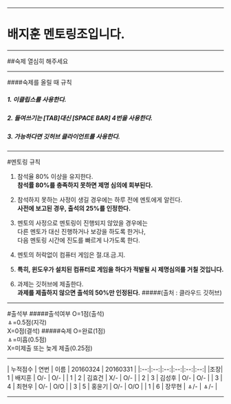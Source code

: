 ***
# 배지훈 멘토링조입니다.
***
##숙제 열심히 해주세요
***
####숙제를 올릴 때 규칙
##### 1. 이클립스를 사용한다.
##### 2. 들여쓰기는 [TAB]대신 [SPACE BAR] 4번을 사용한다.
##### 3. 가능하다면 깃허브 클라이언트를 사용한다.
***
#멘토링 규칙
1. 참석율 80% 이상을 유지한다.  
   **참석률 80%를 충족하지 못하면 제명 심의에 회부된다.**

2. 참석하지 못하는 사정이 생길 경우에는 하루 전에 멘토에게 알린다.  
   **사전에 보고된 경우, 출석의 25%를 인정한다.**

3. 멘토의 사정으로 멘토링이 진행되지 않았을 경우에는  
   다른 멘토가 대신 진행하거나 보강을 하도록 한거나,  
   다음 멘토링 시간에 진도를 빠르게 나가도록 한다.

4. 멘토의 허락없이 컴퓨터 게임은 절.대.금.지.
5. **특히, 윈도우가 설치된 컴퓨터로 게임을 하다가 적발될 시 제명심의를 거칠 것입니다.**

5. 과제는 깃허브에 제출한다.  
   **과제를 제출하지 않으면 출석의 50%만 인정된다.**
#####(출처 : 클라우드 깃허브)
***
#출석부
#####출석여부
  O=1점(출석)  
  ㅿ=0.5점(지각)  
  X=0점(결석)
#####숙제
  O=완료(1점)  
  ㅿ=미흡(0.5점)  
  X=미제출 또는 늦게 제출(0.25점)
***
| 누적점수 | 연번 | 이름 | 20160324 | 20160331 |
|:--:|:--:|:--:|:--:|:--:|:--:|
|조장| 1 | 배지훈 | O/- | O/- |
| 1 | 2 | 김효건 | X/- | O/- |
| 2 | 3 | 김성후 | O/- | O/- |
| 3 | 4 | 최현우 | O/- | O/O |
| 3 | 5 | 홍윤기 | O/- | O/O |
| 1 | 6 | 장무현 | ㅿ/- | ㅿ/- |
***

